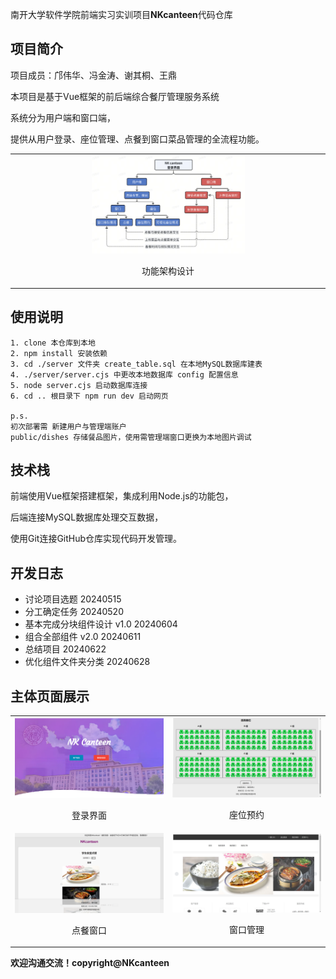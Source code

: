 南开大学软件学院前端实习实训项目**NKcanteen**代码仓库

## 项目简介

项目成员：邝伟华、冯金涛、谢其桐、王鼎

本项目是基于Vue框架的前后端综合餐厅管理服务系统

系统分为用户端和窗口端，

提供从用户登录、座位管理、点餐到窗口菜品管理的全流程功能。

<table>
  <tr>
    <td>
      <div style="text-align:center">
        <img src="public/readme/structure.png" alt="load structure" style="width:50%">
        <p>功能架构设计</p>
      </div>
    </td>
  </tr>
</table>

## 使用说明

```
1. clone 本仓库到本地
2. npm install 安装依赖
3. cd ./server 文件夹 create_table.sql 在本地MySQL数据库建表
4. ./server/server.cjs 中更改本地数据库 config 配置信息
5. node server.cjs 启动数据库连接
6. cd .. 根目录下 npm run dev 启动网页

p.s.
初次部署需 新建用户与管理端账户
public/dishes 存储餐品图片，使用需管理端窗口更换为本地图片调试
```
## 技术栈

前端使用Vue框架搭建框架，集成利用Node.js的功能包，

后端连接MySQL数据库处理交互数据，

使用Git连接GitHub仓库实现代码开发管理。

## 开发日志

- 讨论项目选题 20240515
- 分工确定任务 20240520
- 基本完成分块组件设计 v1.0 20240604
- 组合全部组件 v2.0 20240611
- 总结项目 20240622
- 优化组件文件夹分类 20240628

## 主体页面展示

<table>
  <tr>
    <td>
      <div style="text-align:center">
        <img src="public/readme/login.png" alt="load login" style="width:100%">
        <p>登录界面</p>
      </div>
    </td>
    <td>
      <div style="text-align:center">
        <img src="public/readme/seat.png" alt="load seat" style="width:100%">
        <p>座位预约</p>
      </div>
    </td>
  </tr>
  <tr>
    <td>
      <div style="text-align:center">
        <img src="public/readme/order.png" alt="load order" style="width:100%">
        <p>点餐窗口</p>
      </div>
    </td>
    <td>
      <div style="text-align:center">
        <img src="public/readme/manage.png" alt="load manage" style="width:100%">
        <p>窗口管理</p>
      </div>
    </td>
  </tr>
</table>

**欢迎沟通交流！copyright@NKcanteen**

